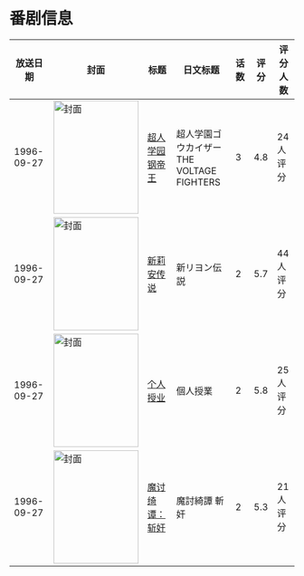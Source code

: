 # 番剧信息

|放送日期|封面|标题|日文标题|话数|评分|评分人数|
|---|---|---|---|---|---|---|
|1996-09-27|<img src="//lain.bgm.tv/pic/cover/c/86/06/8381_K7NG4.jpg" alt="封面" style="width:150px;height:200px;object-fit:cover;">|[超人学园钢帝王](https://bangumi.tv/subject/8381)|超人学園ゴウカイザー THE VOLTAGE FIGHTERS|3|4.8|24人评分|
|1996-09-27|<img src="/img/no_icon_subject.png" alt="封面" style="width:150px;height:200px;object-fit:cover;">|[新莉安传说](https://bangumi.tv/subject/107597)|新リヨン伝説|2|5.7|44人评分|
|1996-09-27|<img src="/img/no_icon_subject.png" alt="封面" style="width:150px;height:200px;object-fit:cover;">|[个人授业](https://bangumi.tv/subject/113254)|個人授業|2|5.8|25人评分|
|1996-09-27|<img src="/img/no_icon_subject.png" alt="封面" style="width:150px;height:200px;object-fit:cover;">|[魔讨绮谭：斩奸](https://bangumi.tv/subject/178376)|魔討綺譚 斬奸|2|5.3|21人评分|
